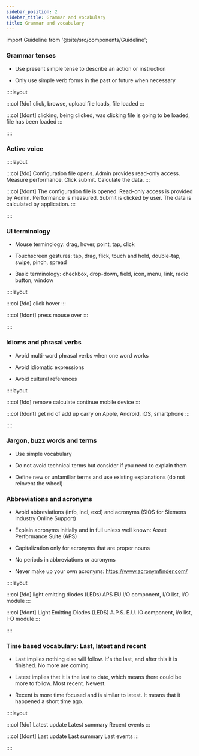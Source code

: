 ```yaml
---
sidebar_position: 2
sidebar_title: Grammar and vocabulary
title: Grammar and vocabulary
---
```


import Guideline from '@site/src/components/Guideline';


### Grammar tenses

- Use present simple tense to describe an action or instruction

- Only use simple verb forms in the past or future when necessary

::::layout

:::col
[!do]
click, browse, upload
file loads, file loaded
:::

:::col
[!dont]
clicking, being clicked, was clicking
file is going to be loaded, file has been loaded
:::

::::

### Active voice

::::layout

:::col
[!do]
Configuration file opens.
Admin provides read-only access.
Measure performance.
Click submit.
Calculate the data.
:::

:::col
[!dont]
The configuration file is opened.
Read-only access is provided by Admin.
Performance is measured.
Submit is clicked by user.
The data is calculated by application.
:::

::::

### UI terminology

- Mouse terminology: drag, hover, point, tap, click

- Touchscreen gestures: tap, drag, flick, touch and hold, double-tap, swipe, pinch, spread

- Basic terminology: checkbox, drop-down, field, icon, menu, link, radio button, window

::::layout

:::col
[!do]
click
hover
:::

:::col
[!dont]
press
mouse over
:::

::::

### Idioms and phrasal verbs

- Avoid multi-word phrasal verbs when one word works

- Avoid idiomatic expressions

- Avoid cultural references

::::layout

:::col
[!do]
remove
calculate
continue
mobile device
:::

:::col
[!dont]
get rid of
add up
carry on
Apple, Android, iOS, smartphone
:::

::::

### Jargon, buzz words and terms

- Use simple vocabulary

- Do not avoid technical terms but consider if you need to explain them

- Define new or unfamiliar terms and use existing explanations (do not reinvent the wheel)

### Abbreviations and acronyms

- Avoid abbreviations (info, incl, excl) and acronyms (SIOS for Siemens Industry Online Support)

- Explain acronyms initially and in full unless well known: Asset Performance Suite (APS)

- Capitalization only for acronyms that are proper nouns

- No periods in abbreviations or acronyms

- Never make up your own acronyms: https://www.acronymfinder.com/

::::layout

:::col
[!do]
light emitting diodes (LEDs)
APS
EU
I/O component, I/O list, I/O module
:::

:::col
[!dont]
Light Emitting Diodes (LEDS)
A.P.S.
E.U.
IO component, i/o list, I-O module
:::

::::

### Time based vocabulary: Last, latest and recent

- Last implies nothing else will follow. It's the last, and after this it is finished. No more are coming.

- Latest implies that it is the last to date, which means there could be more to follow. Most recent. Newest.

- Recent is more time focused and is similar to latest. It means that it happened a short time ago.

::::layout

:::col
[!do]
Latest update
Latest summary
Recent events
:::

:::col
[!dont]
Last update
Last summary
Last events
:::

::::

